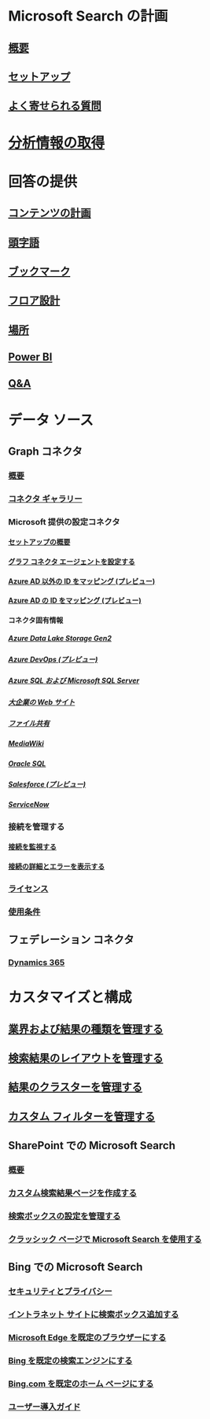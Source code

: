 # Microsoft Search の計画
## [概要](overview-microsoft-search.md)
## [セットアップ](setup-microsoft-search.md)
## [よく寄せられる質問](faqs.md)
# [分析情報の取得](usage-reports.md)
# 回答の提供
## [コンテンツの計画](plan-your-content.md)
## [頭字語](manage-acronyms.md)
## [ブックマーク](manage-bookmarks.md)
## [フロア設計](manage-floorplans.md)
## [場所](manage-locations.md)
## [Power BI](manage-powerbi.md)
## [Q&A](manage-qas.md)
# データ ソース
## Graph コネクタ
### [概要](connectors-overview.md)
### [コネクタ ギャラリー](connectors-gallery.md)
### Microsoft 提供の設定コネクタ
#### [セットアップの概要](configure-connector.md)
#### [グラフ コネクタ エージェントを設定する](on-prem-agent.md)
#### [Azure AD 以外の ID をマッピング (プレビュー)](map-non-aad.md)
#### [Azure AD の ID をマッピング (プレビュー)](map-aad.md)
#### コネクタ固有情報
##### [Azure Data Lake Storage Gen2](azure-data-lake-connector.md)
##### [Azure DevOps (プレビュー)](azure-devops-connector.md)
##### [Azure SQL および Microsoft SQL Server](MSSQL-connector.md)
##### [大企業の Web サイト](enterprise-web-connector.md)
##### [ファイル共有](fileshare-connector.md)
##### [MediaWiki](mediawiki-connector.md)
##### [Oracle SQL](OracleSQL-connector.md)
##### [Salesforce (プレビュー)](salesforce-connector.md)
##### [ServiceNow](servicenow-connector.md)
### 接続を管理する
#### [接続を監視する](manage-connector.md)
#### [接続の詳細とエラーを表示する](connector-details-errors.md)
### [ライセンス](licensing.md)
### [使用条件](terms-of-use.md)
## フェデレーション コネクタ
### [Dynamics 365](manage-dynamics365.md)
# カスタマイズと構成
## [業界および結果の種類を管理する](customize-search-page.md)
## [検索結果のレイアウトを管理する](customize-results-layout.md)
## [結果のクラスターを管理する](result-cluster.md)
## [カスタム フィルターを管理する](custom-filters.md)
## SharePoint での Microsoft Search
### [概要](get-started-search-in-sharepoint-online.md)
### [カスタム検索結果ページを作成する](create-search-results-pages.md)
### [検索ボックスの設定を管理する](manage-spo-search-box.md)
### [クラッシック ページで Microsoft Search を使用する ](manage-classic-spo-pages.md)
## Bing での Microsoft Search
### [セキュリティとプライバシー](security-for-search.md)
### [イントラネット サイトに検索ボックス追加する](add-a-search-box-to-your-intranet-site.md)
### [Microsoft Edge を既定のブラウザーにする](/deployedge/edge-default-browser)
### [Bing を既定の検索エンジンにする](set-default-search-engine.md)
### [Bing.com を既定のホーム ページにする](set-default-homepage.md)
### [ユーザー導入ガイド](user-adoption-guide.md)
